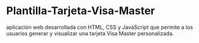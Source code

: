 # Plantilla-Tarjeta-Visa-Master
 aplicación web desarrollada con HTML, CSS y JavaScript que permite a los usuarios generar y visualizar una tarjeta Visa Master personalizada.
